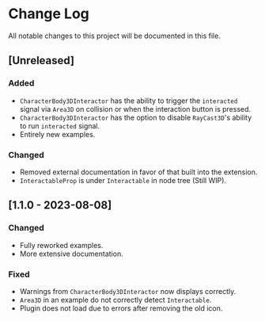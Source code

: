 # Change Log

All notable changes to this project will be documented in this file.

## [Unreleased]

### Added

- `CharacterBody3DInteractor` has the ability to trigger the `interacted` signal via `Area3D` on collision or when the interaction button is pressed.
- `CharacterBody3DInteractor` has the option to disable `RayCast3D`'s ability to run `interacted` signal.
- Entirely new examples.

### Changed

- Removed external documentation in favor of that built into the extension.
- `InteractableProp` is under `Interactable` in node tree (Still WIP).

## [1.1.0 - 2023-08-08]

### Changed

- Fully reworked examples.
- More extensive documentation.

### Fixed

- Warnings from `CharacterBody3DInteractor` now displays correctly.
- `Area3D` in an example do not correctly detect `Interactable`.
- Plugin does not load due to errors after removing the old icon.
